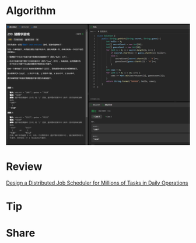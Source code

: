 # Algorithm

![](../../images/temp/zhenran-2024-03-10-lc.png)

# Review

[Design a Distributed Job Scheduler for Millions of Tasks in Daily Operations](https://medium.com/@mayilb77/design-a-distributed-job-scheduler-for-millions-of-tasks-in-daily-operations-4132dc6d645f)

# Tip



# Share

